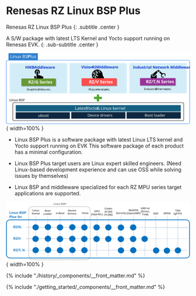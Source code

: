 # Renesas RZ Linux BSP Plus

Renesas RZ Linux BSP Plus
{: .subtitle .center }

A S/W package with latest LTS Kernel and Yocto support running on Renesas EVK.
{: .sub-subtitle .center }

![](assets/images/banner-01.svg){ width=100% }

* Linux BSP Plus is a software package with latest Linux LTS kernel and Yocto support running on EVK
    This software package of each product has a minimal configuration. 

* Linux BSP Plus target users are Linux expert skilled engineers.
    (Need Linux-based development experience and can use OSS while solving issues by themselves)

* Linux BSP and middleware specialized for each RZ MPU series target applications are supported.

![](assets/images/banner-02.svg){ width=100% }

{% include "./history/_components/__front_matter.md" %}

{% include "./getting_started/_components/__front_matter.md" %}
